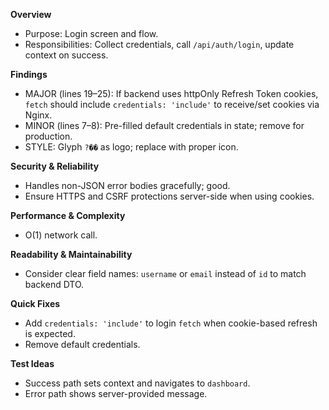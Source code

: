 **Overview**
- Purpose: Login screen and flow.
- Responsibilities: Collect credentials, call `/api/auth/login`, update context on success.

**Findings**
- MAJOR (lines 19–25): If backend uses httpOnly Refresh Token cookies, `fetch` should include `credentials: 'include'` to receive/set cookies via Nginx.
- MINOR (lines 7–8): Pre-filled default credentials in state; remove for production.
- STYLE: Glyph `?��` as logo; replace with proper icon.

**Security & Reliability**
- Handles non-JSON error bodies gracefully; good.
- Ensure HTTPS and CSRF protections server-side when using cookies.

**Performance & Complexity**
- O(1) network call.

**Readability & Maintainability**
- Consider clear field names: `username` or `email` instead of `id` to match backend DTO.

**Quick Fixes**
- Add `credentials: 'include'` to login `fetch` when cookie-based refresh is expected.
- Remove default credentials.

**Test Ideas**
- Success path sets context and navigates to `dashboard`.
- Error path shows server-provided message.

